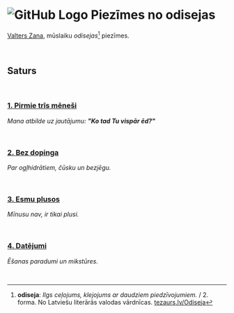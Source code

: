 # ![GitHub Logo](https://valterszana.lv/icons/odyssey.png) Piezīmes no odisejas

[Valters Zana](https://valterszana.lv), mūslaiku *odisejas*[^1] piezīmes.

</br>

## Saturs

</br>

### [**1. Pirmie trīs mēneši**](01.pirmie-tris-menesi.md)

*Mana atbilde uz jautājumu: **"Ko tad Tu vispār ēd?"***

</br>

### [**2. Bez dopinga**](02.bez-dopinga.md)

*Par ogļhidrātiem, čūsku un bezjēgu.*

</br>

### [**3. Esmu plusos**](03.esmu-plusos.md)

*Mīnusu nav, ir tikai plusi.*

</br>

### [**4. Datējumi**](04.datejumi.md)

*Ēšanas paradumi un mikstūres.*

</br>

[^1]: **odiseja**: *Ilgs ceļojums, klejojums ar daudziem piedzīvojumiem.* / 2. forma. No Latviešu literārās valodas vārdnīcas. [tezaurs.lv/Odiseja](https://tezaurs.lv/Odiseja)
